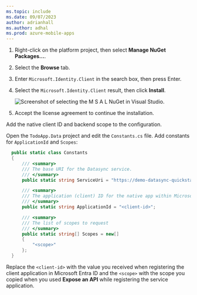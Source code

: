```yaml
---
ms.topic: include
ms.date: 09/07/2023
author: adrianhall
ms.author: adhal
ms.prod: azure-mobile-apps
---
```


1. Right-click on the platform project, then select **Manage NuGet Packages...**.
2. Select the **Browse** tab.
3. Enter `Microsoft.Identity.Client` in the search box, then press Enter.
4. Select the `Microsoft.Identity.Client` result, then click **Install**.

   ![Screenshot of selecting the M S A L NuGet in Visual Studio.](~/mobile-apps/azure-mobile-apps/media/quickstart/mac/select-authentication-nuget.png)

5. Accept the license agreement to continue the installation.

Add the native client ID and backend scope to the configuration. 

Open the `TodoApp.Data` project and edit the `Constants.cs` file. Add constants for `ApplicationId` and `Scopes`:

``` csharp
  public static class Constants
  {
      /// <summary>
      /// The base URI for the Datasync service.
      /// </summary>
      public static string ServiceUri = "https://demo-datasync-quickstart.azurewebsites.net";

      /// <summary>
      /// The application (client) ID for the native app within Microsoft Entra ID
      /// </summary>
      public static string ApplicationId = "<client-id>";

      /// <summary>
      /// The list of scopes to request
      /// </summary>
      public static string[] Scopes = new[]
      {
          "<scope>"
      };
  }
```

Replace the `<client-id>` with the value you received when registering the client application in Microsoft Entra ID and the `<scope>` with the scope you copied when you used **Expose an API** while registering the service application.
